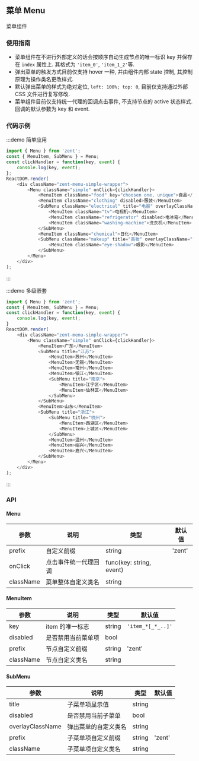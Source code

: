 ## 菜单 Menu

菜单组件

### 使用指南

-  菜单组件在不进行外部定义的话会按顺序自动生成节点的唯一标识 key 并保存在 `index` 属性上. 其格式为 `'item_0'`, `'item_1_2'`等.
-  弹出菜单的触发方式目前仅支持 hover 一种, 并由组件内部 state 控制, 其控制原理为操作类名更改样式.
-  默认弹出菜单的样式为绝对定位, `left: 100%; top: 0`, 目前仅支持通过外部 CSS 文件进行复写修改.
-  菜单组件目前仅支持统一代理的回调点击事件, 不支持节点的 active 状态样式. 回调的默认参数为 key 和 event.

### 代码示例

:::demo 简单应用
```js
import { Menu } from 'zent';
const { MenuItem, SubMenu } = Menu;
const clickHandler = function(key, event) {
	console.log(key, event);
};
ReactDOM.render(
	<div className="zent-menu-simple-wrapper">
		<Menu className="simple" onClick={clickHandler}>
			<MenuItem className="food" key="choosen one, unique">食品</MenuItem>
			<MenuItem className="clothing" disabled>服装</MenuItem>
			<SubMenu className="electrical" title="电器" overlayClassName="electrical-sub">
				<MenuItem className="tv">电视机</MenuItem>
				<MenuItem className="refrigerator" disabled>电冰箱</MenuItem>
				<MenuItem className="washing-machine">洗衣机</MenuItem>
			</SubMenu>
			<MenuItem className="chemical">日化</MenuItem>
			<SubMenu className="makeup" title="美妆" overlayClassName="makeup-sub" disabled>
				<MenuItem className="eye-shadow">眼影</MenuItem>
			</SubMenu>
		</Menu>
	</div>
);
```
:::

:::demo 多级嵌套
```js
import { Menu } from 'zent';
const { MenuItem, SubMenu } = Menu;
const clickHandler = function(key, event) {
	console.log(key, event);
}
ReactDOM.render(
	<div className="zent-menu-simple-wrapper">
		<Menu className="simple" onClick={clickHandler}>
			<MenuItem>广东</MenuItem>
			<SubMenu title="江苏">
				<MenuItem>苏州</MenuItem>
				<MenuItem>无锡</MenuItem>
				<MenuItem>常州</MenuItem>
				<MenuItem>镇江</MenuItem>
				<SubMenu title="南京">
					<MenuItem>江宁区</MenuItem>
					<MenuItem>仙林区</MenuItem>
				</SubMenu>
			</SubMenu>
			<MenuItem>山东</MenuItem>
			<SubMenu title="浙江">
				<SubMenu title="杭州">
					<MenuItem>西湖区</MenuItem>
					<MenuItem>上城区</MenuItem>
				</SubMenu>
				<MenuItem>温州</MenuItem>
				<MenuItem>绍兴</MenuItem>
				<MenuItem>嘉兴</MenuItem>
			</SubMenu>
		</Menu>
	</div>
);
```
:::

### API

#### Menu

| 参数 | 说明 | 类型 | 默认值 |
|------|------|------|--------|
| prefix | 自定义前缀 | string | 'zent' |
| onClick | 点击事件统一代理回调 | func(key: string, event) |  |
| className | 菜单整体自定义类名 | string |  |

#### MenuItem
| 参数 | 说明 | 类型 | 默认值 |
|------|------|------|--------|
| key | item 的唯一标志 | string | `'item_*[_*_..]'` |
| disabled | 是否禁用当前菜单项 | bool |  |
| prefix | 节点自定义前缀 | string | 'zent' |
| className | 节点自定义类名 | string |  |


#### SubMenu
| 参数 | 说明 | 类型 | 默认值 |
|------|------|------|--------|
| title | 子菜单项显示值 | string |  |
| disabled | 是否禁用当前子菜单 | bool |  |
| overlayClassName | 弹出菜单的自定义类名 | string |  |
| prefix | 子菜单项自定义前缀 | string | 'zent' |
| className | 子菜单项自定义类名 | string |  |
